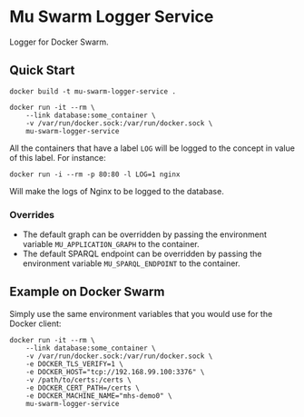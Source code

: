 Mu Swarm Logger Service
=======================

Logger for Docker Swarm.

Quick Start
-----------

```
docker build -t mu-swarm-logger-service .

docker run -it --rm \
    --link database:some_container \
    -v /var/run/docker.sock:/var/run/docker.sock \
    mu-swarm-logger-service
```

All the containers that have a label `LOG` will be logged to the concept in
value of this label. For instance:

```
docker run -i --rm -p 80:80 -l LOG=1 nginx
```

Will make the logs of Nginx to be logged to the database.


### Overrides

 *  The default graph can be overridden by passing the environment variable
    `MU_APPLICATION_GRAPH` to the container.
 *  The default SPARQL endpoint can be overridden by passing the environment
    variable `MU_SPARQL_ENDPOINT` to the container.

Example on Docker Swarm
-----------------------

Simply use the same environment variables that you would use for the Docker
client:

```
docker run -it --rm \
    --link database:some_container \
    -v /var/run/docker.sock:/var/run/docker.sock \
    -e DOCKER_TLS_VERIFY=1 \
    -e DOCKER_HOST="tcp://192.168.99.100:3376" \
    -v /path/to/certs:/certs \
    -e DOCKER_CERT_PATH=/certs \
    -e DOCKER_MACHINE_NAME="mhs-demo0" \
    mu-swarm-logger-service
```
